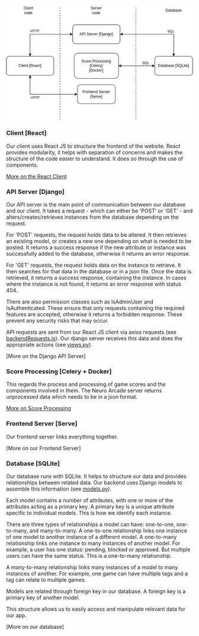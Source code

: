 ![structure.img](structure.png)

### Client [React]

Our client uses React JS to structure the frontend of the website. React provides modularity,
 it helps with separation of concerns and makes the structure of the code easier to understand. It does so through
the use of components.

[More on the React Client](client.md)

### API Server [Django]

Our API server is the main point of communication between our database and our client.
It takes a request - which can either be 'POST' or 'GET' - and alters/creates/retrieves 
instances from the database depending on the request. 

For 'POST' requests, the request holds data to be altered. It then retrieves an existing model,
or creates a new one depending on what is needed to be posted. It returns a success response if 
the new attribute or instance was successfully added to the database, otherwise it returns an error 
response.

For 'GET' requests, the request holds data on the instance to retrieve. It then 
searches for that data in the database or in a json file. Once the data is retrieved,
it returns a success response, containing the instance. In cases where the instance is not 
found, it returns an error response with status 404. 

There are also permission classes such as IsAdminUser and IsAuthenticated. These ensure that 
only requests containing the required features are accepted, otherwise it returns a forbidden response.
These prevent any security risks that may occur.

API requests are sent from our React JS client via axios requests (see [backendRequests.js](../neuro_arcade/reactapp/src/backendRequests.js)).
Our django server receives this data and does the appropriate actions (see [views.py](../neuro_arcade/na/views.py)).

[More on the Django API Server]

### Score Processing [Celery + Docker]

This regards the process and processing of game scores and the components involved in them.
The Neuro Arcade server returns unprocessed data which needs to be in a json format. 

[More on Score Processing](score_pipeline.md)

### Frontend Server [Serve]

Our frontend server links everything together. 

[More on our Frontend Server]

### Database [SQLite]

Our database runs with SQLite. It helps to structure our data and provides relationships between
related data. Our backend uses Django models to assemble this information (see [models.py](../neuro_arcade/na/models.py)).

Each model contains a number of attributes, with one or more of the attributes acting as a 
primary key. A primary key is a unique attribute specific to individual models. This is how we identify 
each instance. 

There are three types of relationships a model can have: one-to-one, one-to-many, and many-to-many. A one-to-one
relationship links one instance of one model to another instance of a different model. A one-to-many relationship links
one instance to many instances of another model. For example, a user has one status: pending, blocked or approved. 
But multiple users can have the same status. This is a one-to-many relationship. 

A many-to-many relationship links many instances of a model to many instances of another. For example,
one game can have multiple tags and a tag can relate to multiple games.

Models are related through foreign key in our database. A foreign key is a primary key of another model.

This structure allows us to easily access and manipulate relevant data for our app.

[More on our database]

